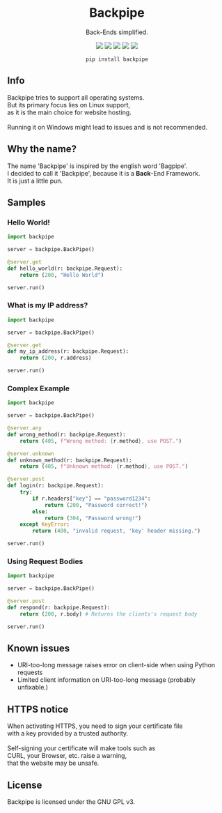 <h1 align=center>Backpipe</h1>

<p align=center>Back-Ends simplified.</p>

<div align=center>
<img src="https://img.shields.io/pypi/v/backpipe?color=blue">
<img src='https://static.pepy.tech/badge/backpipe'>
<img src="https://img.shields.io/pypi/l/backpipe?color=yellow">
<img src="https://img.shields.io/github/repo-size/Simoso68/backpipe?color=green">
<img src="https://img.shields.io/badge/dynamic/json?url=https%3A%2F%2Fapi.github.com%2Frepos%2FSimoso68%2Fbackpipe%2Flanguages&query=Python&label=characters&color=green">

<br>
</div>

<div align=center><pre><code>pip install backpipe</code></pre></div>

## Info

Backpipe tries to support all operating systems. \
But its primary focus lies on Linux support, \
as it is the main choice for website hosting. \
\
Running it on Windows might lead to issues and is not recommended.

## Why the name?

The name 'Backpipe' is inspired by the english word 'Bagpipe'. \
I decided to call it 'Backpipe', because it is a **Back**-End Framework. \
It is just a little pun.

## Samples

### Hello World!

```python
import backpipe

server = backpipe.BackPipe()

@server.get
def hello_world(r: backpipe.Request):
    return (200, "Hello World")

server.run()
```

### What is my IP address?

```python
import backpipe

server = backpipe.BackPipe()

@server.get
def my_ip_address(r: backpipe.Request):
    return (200, r.address)

server.run()
```

### Complex Example

```python
import backpipe

server = backpipe.BackPipe()

@server.any
def wrong_method(r: backpipe.Request):
    return (405, f"Wrong method: {r.method}, use POST.")

@server.unknown
def unknown_method(r: backpipe.Request):
    return (405, f"Unknown method: {r.method}, use POST.")

@server.post
def login(r: backpipe.Request):
    try:
        if r.headers["key"] == "password1234":
            return (200, "Password correct!")
        else:
            return (304, "Password wrong!")
    except KeyError:
        return (400, "invalid request, 'key' header missing.")

server.run()
```

### Using Request Bodies

```python
import backpipe

server = backpipe.BackPipe()

@server.post
def respond(r: backpipe.Request):
    return (200, r.body) # Returns the clients's request body

server.run()
```

## Known issues

- URI-too-long message raises error on client-side when using Python requests
- Limited client information on URI-too-long message (probably unfixable.)

## HTTPS notice

When activating HTTPS, you need to sign your certificate file \
with a key provided by a trusted authority. \
\
Self-signing your certificate will make tools such as \
CURL, your Browser, etc. raise a warning, \
that the website may be unsafe.

## License

Backpipe is licensed under the GNU GPL v3.